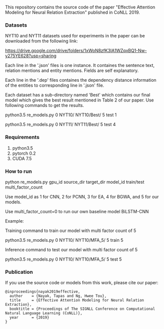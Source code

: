This repository contains the source code of the paper "Effective Attention Modeling for Neural Relation Extraction" published in CoNLL 2019.

### Datasets ###

NYT10 and NYT11 datasets used for experiments in the paper can be downloaded from the following link:

https://drive.google.com/drive/folders/1xWoN8zfK3IA1WZqxBQ1-Nw-y275YE628?usp=sharing

Each line in the '.json' files is one instance. It containes the sentence text, relation mentions and entity mentions. Fields are self explanatory.

Each line in the '.dep' files containes the dependency distance information of the entities to corresponding line in '.json' file.

Each dataset has a sub-directory named 'Best' which contains our final model which gives the best result mentioned in Table 2 of our paper. Use following commands to get the results.

python3.5 re_models.py 0 NYT10/ NYT10/Best/ 5 test 1

python3.5 re_models.py 0 NYT11/ NYT11/Best/ 5 test 4

### Requirements ###

1) python3.5
2) pytorch 0.2
3) CUDA 7.5

### How to run ###

python re_models.py gpu_id source_dir target_dir model_id train/test multi_factor_count

Use model_id as 1 for CNN, 2 for PCNN, 3 for EA, 4 for BGWA, and 5 for our models.

Use multi_factor_count=0 to run our own baseline model BiLSTM-CNN

Example:

Training command to train our model with multi factor count of 5

python3.5 re_models.py 0 NYT10/ NYT10/MFA_5/ 5 train 5

Inference command to test our model with multi factor count of 5

python3.5 re_models.py 0 NYT10/ NYT10/MFA_5/ 5 test 5

### Publication ###

If you use the source code or models from this work, please cite our paper:

```
@inproceedings{nayak2019effective,
  author    = {Nayak, Tapas and Ng, Hwee Tou},
  title     = {Effective Attention Modeling for Neural Relation Extraction},
  booktitle = {Proceedings of The SIGNLL Conference on Computational Natural Language Learning (CoNLL)},
  year      = {2019}
}
```


